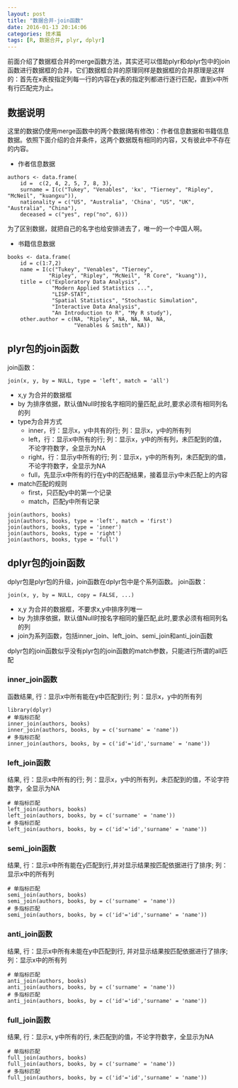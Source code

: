 ```yaml
---
layout: post
title: "数据合并-join函数"
date: 2016-01-13 20:14:06
categories: 技术篇
tags: [R, 数据合并, plyr, dplyr]
---
```

前面介绍了数据框合并的merge函数方法，其实还可以借助plyr和dplyr包中的join函数进行数据框的合并，它们数据框合并的原理同样是数据框的合并原理是这样的：首先在x表按指定列每一行的内容在y表的指定列都进行逐行匹配，直到x中所有行匹配完为止。
## 数据说明
这里的数据仍使用merge函数中的两个数据(略有修改)：作者信息数据和书籍信息数据。依照下面介绍的合并条件，这两个数据既有相同的内容，又有彼此中不存在的内容。
* 作者信息数据
```
authors <- data.frame(
	id =  c(2, 4, 2, 5, 7, 8, 3),
	surname = I(c("Tukey", "Venables", 'kx', "Tierney", "Ripley", "McNeil", "kuangxu")),
	nationality = c("US", "Australia", 'China', "US", "UK", "Australia", "China"),
	deceased = c("yes", rep("no", 6)))
```
<!--more-->
为了区别数据，就把自己的名字也给安排进去了，唯一的一个中国人啊。
* 书籍信息数据
```
books <- data.frame(
	id = c(1:7,2)
    name = I(c("Tukey", "Venables", "Tierney",
             "Ripley", "Ripley", "McNeil", "R Core", "kuang")),
    title = c("Exploratory Data Analysis",
              "Modern Applied Statistics ...",
              "LISP-STAT",
              "Spatial Statistics", "Stochastic Simulation",
              "Interactive Data Analysis",
              "An Introduction to R", "My R study"),
    other.author = c(NA, "Ripley", NA, NA, NA, NA,
                     "Venables & Smith", NA))
```
## plyr包的join函数
join函数：
``` 
join(x, y, by = NULL, type = 'left', match = 'all')
```
* x,y 为合并的数据框
* by 为排序依据，默认值Null时按名字相同的量匹配,此时,要求必须有相同列名的列
* type为合并方式
	* inner，行：显示x，y中共有的行; 列：显示x，y中的所有列
	* left，行：显示x中所有的行; 列：显示x，y中的所有列，未匹配到的值，不论字符数字，全显示为NA
	* right，行：显示y中所有的行; 列：显示x，y中的所有列，未匹配到的值，不论字符数字，全显示为NA
	* full，先显示x中所有的行在y中的匹配结果，接着显示y中未匹配上的内容
* match匹配的规则
	* first，只匹配y中的第一个记录
	* match，匹配y中所有记录
```
join(authors, books)
join(authors, books, type = 'left', match = 'first')
join(authors, books, type = 'inner')
join(authors, books, type = 'right')
join(authors, books, type = 'full')
```
## dplyr包的join函数
dplyr包是plyr包的升级，join函数在dplyr包中是个系列函数。
join函数：
``` 
join(x, y, by = NULL, copy = FALSE, ...)
```
* x,y 为合并的数据框，不要求x,y中排序列唯一
* by 为排序依据，默认值Null时按名字相同的量匹配,此时,要求必须有相同列名的列
* join为系列函数，包括inner_join、left_join、semi_join和anti_join函数

dplyr包的join函数似乎没有plyr包的join函数的match参数，只能进行所谓的all匹配

### inner_join函数
函数结果, 行：显示x中所有能在y中匹配到行; 列：显示x，y中的所有列
```
library(dplyr)
# 单指标匹配
inner_join(authors, books)
inner_join(authors, books, by = c('surname' = 'name'))
# 多指标匹配
inner_join(authors, books, by = c('id'='id','surname' = 'name'))
```
### left_join函数

结果, 行：显示x中所有的行; 列：显示x，y中的所有列，未匹配到的值，不论字符数字，全显示为NA
```
# 单指标匹配
left_join(authors, books)
left_join(authors, books, by = c('surname' = 'name'))
# 多指标匹配
left_join(authors, books, by = c('id'='id','surname' = 'name'))
```
### semi_join函数
结果, 行：显示x中所有能在y匹配到行,并对显示结果按匹配依据进行了排序; 列：显示x中的所有列
```
# 单指标匹配
semi_join(authors, books)
semi_join(authors, books, by = c('surname' = 'name'))
# 多指标匹配
semi_join(authors, books, by = c('id'='id','surname' = 'name'))
```
### anti_join函数
结果, 行：显示x中所有未能在y中匹配到行, 并对显示结果按匹配依据进行了排序; 列：显示x中的所有列
```
# 单指标匹配
anti_join(authors, books)
anti_join(authors, books, by = c('surname' = 'name'))
# 多指标匹配
anti_join(authors, books, by = c('id'='id','surname' = 'name'))
```
### full_join函数
结果, 行：显示x, y中所有的行, 未匹配到的值，不论字符数字，全显示为NA
```
# 单指标匹配
full_join(authors, books)
full_join(authors, books, by = c('surname' = 'name'))
# 多指标匹配
full_join(authors, books, by = c('id'='id','surname' = 'name'))
```
